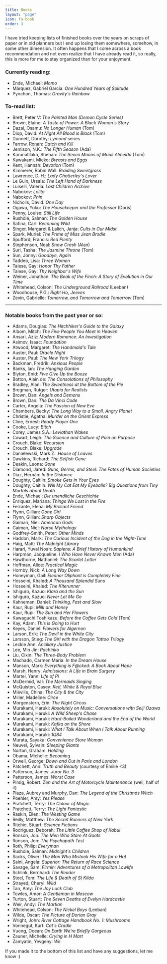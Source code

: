 ```yaml
---
title: Books
layout: "page"
icon: fa-book
order: 3
---
```


I have tried keeping lists of finished books over the years on scraps of paper or in old planners but I end up losing them somewhere, somehow, in some other dimension. It often happens that I come across a book recommendation and not even realize that I have already read it, so really, this is more for me to stay organized than for your enjoyment.  

### Currently reading:
- Ende, Michael: *Momo*
- Márquez, Gabriel García: *One Hundred Years of Solitude*
- Pynchon, Thomas: *Gravity's Rainbow*

### To-read list: 
- Brett, Peter V: *The Painted Man (Demon Cycle Series)*
- Brown, Elaine: *A Taste of Power: A Black Woman's Story*
- Dazai, Osamu: *No Longer Human* (Tom)
- Diop, David: *At Night All Blood is Black* (Tom)
- Dunnett, Dorothy: *Lymond* series 
- Farrow, Ronan: *Catch and Kill*
- Jemison, N.K.: *The Fifth Season* (Ada)
- Karunatilaka, Shehan: *The Seven Moons of Maali Almeida* (Tom)
- Kawakami, Mieko: *Breasts and Eggs*
- Kent, Hannah: *Devotion* (Tom)
- Kimmerer, Robin Wall: *Braiding Sweetgrass*
- Lawrence,  D. H.: *Lady Chatterley's Lover*
- Le Guin, Ursala: *The Left Hand of Darkness*
- Luiselli, Valeria: *Lost Children Archive*
- Nabokov: *Lolita*
- Nabokov: *Pnin*
- Nicholls, David: *One Day*
- Ogawa, Yōko: *The Housekeeper and the Professor* (Doris)
- Penny, Louise: *Still Life*
- Rushdie, Salman: *The Golden House*
- Safina, Carl: *Becoming Wild*
- Singer, Margaret & Lalich, Janja: *Cults in Our Midst*
- Spark, Muriel: *The Prime of Miss Jean Brodie*
- Spufford, Francis: *Red Plenty*
- Stephenson, Neal: *Snow Crash* (Alan)
- Suri, Tasha: *The Jasmine Throne* (Tom)
- Sun, Jonny: *Goodbye, Again*
- Taddeo, Lisa: *Three Women*
- Talese, Gay: *Honor Thy Father* 
- Talese, Gay: *Thy Neighbor's Wife* 
- Weiner, Jonathan: *The Beak of the Finch: A Story of Evolution in Our Time*
- Whitehead, Colson: *The Underground Railroad* (Leeban)
- Woodhouse, P.G.: *Right Ho, Jeeves*
- Zevin, Gabrielle: *Tomorrow, and Tomorrow and Tomorrow* (Tom)

---

### Notable books from the past year or so:
- Adams, Douglas: *The Hitchhiker's Guide to the Galaxy*
- Albom, Mitch: *The Five People You Meet in Heaven*
- Ansari, Aziz: *Modern Romance: An Investigation*
- Asimov, Isaac: *Foundation*
- Atwood, Margaret: *The Handmaid's Tale*
- Auster, Paul: *Oracle Night*
- Auster, Paul: *The New York Trilogy*
- Backman, Fredrik: *Anxious People*
- Banks, Ian: *The Hanging Garden*
- Blyton, Enid: *Five Give Up the Booze*
- Botton, Alain de: *The Consolations of Philosophy*
- Bradley, Alan: *The Sweetness at the Bottom of the Pie*
- Bregman, Rutger: *Utopia for Realists* 
- Brown, Dan: *Angels and Demons*
- Brown, Dan: *The Da Vinci Code*
- Carter, Angela: *The Passion of New Eve*
- Chambers, Becky: *The Long Way to a Small, Angry Planet*
- Christie, Agatha: *Murder on the Orient Express*
- Cline, Ernest: *Ready Player One*
- Cooke, Lucy: *Bitch*
- Corey, James S.A.: *Leviathan Wakes*
- Cowart, Leigh: *The Science and Culture of Pain on Purpose*
- Crouch, Blake: *Recursion*
- Crouch, Blake: *Upgrade*
- Danielewski, Mark Z.: *House of Leaves*
- Dawkins, Richard: *The Selfish Gene*
- Deakin, Leona: *Gone*
- Diamond, Jared: *Guns, Germs, and Steel: The Fates of Human Societies*
- Diaz, Hernán: *In the Distance* 
- Doughty, Caitlin: *Smoke Gets in Your Eyes*
- Doughty, Caitlin: *Will My Cat Eat My Eyeballs? Big Questions from Tiny Mortals about Death*
- Ende, Michael: *Die unendliche Geschichte*
- Enriquez, Mariana: *Things We Lost in the Fire*
- Ferrante, Elena: *My Brilliant Friend*
- Flynn, Gillian: *Gone Girl*
- Flynn, Gillian: *Sharp Objects*
- Gaiman, Niel: *American Gods*
- Gaiman, Niel: *Norse Mythology*
- Godfrey-Smith, Peter: *Other Minds*
- Haddon, Mark: *The Curious Incident of the Dog in the Night-Time*
- Haig, Matt: *The Midnight Library*
- Harari, Yuval Noah: *Sapiens: A Brief History of Humankind*
- Harpman, Jacqueline: *I Who Have Never Known Men* (Ada)
- Hawthorne, Nathaniel: *The Scarlet Letter*
- Hoffman, Alice: *Practical Magic*
- Hornby, Nick: *A Long Way Down*
- Honeyman, Gail: *Eleanor Oliphant is Completely Fine*
- Hosseini, Khaled: *A Thousand Splendid Suns*
- Hosseini, Khaled: *The Kiterunner*
- Ishiguro, Kazuo: *Klara and the Sun*
- Ishiguro, Kazuo: *Never Let Me Go*
- Kahneman, Daniel: *Thinking, Fast and Slow*
- Kaur, Rupi: *Milk and Honey*
- Kaur, Rupi: *The Sun and Her Flowers*
- Kawaguchi Toshikazu: *Before the Coffee Gets Cold* (Tom)
- Kay, Adam: *This is Going to Hurt*
- Keyes, Daniel: *Flowers for Algernon*
- Larson, Erik: *The Devil in the White City*
- Larsson, Stieg: *The Girl with the Dragon Tattoo Trilogy*
- Leckie Ann: *Ancillary Justice*
- Lee, Min Jin: *Pachinko*
- Liu, Cixin: *The Three-Body Problem*
- Machado, Carmen Maria: *In the Dream House*
- Manson, Mark: *Everything is F@cked: A Book About Hope*
- Marsh, Henry: *Admissions: A Life in Brain Surgery*
- Martel, Yann: *Life of Pi*
- McDermid, Val: *The Mermaids Singing*
- McQuiston, Casey: *Red, White & Royal Blue* 
- Miéville, China: *The City & the City*
- Miller, Madeline: *Circe*
- Morgenstern, Erin: *The Night Circus*
- Murakami, Haruki: *Absolutely on Music: Conversations with Seiji Ozawa* 
- Murakami, Haruki: *A Wild Sheep's Chase* 
- Murakami, Haruki: *Hard-Boiled Wonderland and the End of the World*
- Murakami, Haruki: *Kafka on the Shore*
- Murakami, Haruki: *What I Talk About When I Talk About Running*
- Murakami, Haruki: *1Q84*
- Murata, Sayaka: *Convenience Store Woman*
- Neuvel, Sylvain: *Sleeping Giants*
- Norton, Graham: *Holding*
- Obama, Michelle: *Becoming*
- Orwell, George: *Down and Out in Paris and London*
- Patchett, Ann: *Truth and Beauty* (courtesy of Emilie <3)
- Patterson, James: *Juror No. 3*
- Patterson, James: *Worst Case*
- Pirsig, Robert: *Zen and the Art of Motorcycle Maintenance* (well, half of it)
- Plaza, Aubrey and Murphy, Dan: *The Legend of the Christmas Witch*
- Poehler, Amy: *Yes Please* 
- Pratchett, Terry: *The Colour of Magic*
- Pratchett, Terry: *The Light Fantastic*
- Raskin, Ellen: *The Westing Game* 
- Reilly, Matthew: *The Secret Runners of New York*
- Ritchie, Stuart: *Science Fictions*
- Rodriguez, Deborah: *The Little Coffee Shop of Kabul*
- Ronson, Jon: *The Men Who Stare At Goats*
- Ronson, Jon: *The Psychopath Test*
- Roth, Philip: *Everyman*
- Rushdie, Salman: *Midnight's Children*
- Sacks, Oliver: *The Man Who Mistook His Wife for a Hat*
- Saini, Angela: *Superior: The Return of Race Science*
- Savage, Sam: *Firmin: Adventures of a Metropolitan Lowlife*
- Schlink, Bernhard: *The Reader*
- Steel, Tom: *The Life & Death of St Kilda*
- Strayed, Cheryl: *Wild*
- Tan, Amy: *The Joy Luck Club*
- Towles, Amor: *A Gentleman in Moscow*
- Turton, Stuart: *The Seven Deaths of Evelyn Hardcastle*
- Weir, Andy: *The Martian*
- Whitehead, Colson: *The Nickel Boys* (Leeban)
- Wilde, Oscar: *The Picture of Dorian Gray*
- Wright, John: *River Cottage Handbook No. 1: Mushrooms*
- Vonnegut, Kurt: *Cat's Cradle*
- Vuong, Ocean: *On Earth We're Briefly Gorgeous*
- Zauner, Michelle: *Crying in H Mart*
- Zamyatin, Yevgeny: *We*

If you made it to the bottom of this list and have any suggestions, let me know :) 
